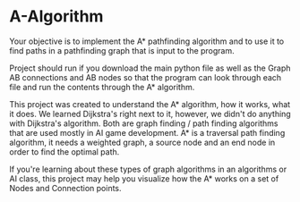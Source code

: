 # A-Algorithm
Your objective is to implement the A* pathfinding algorithm and to use it to find paths in a pathfinding graph that is input to the program.

Project should run if you download the main python file as well as the Graph AB connections and AB nodes so that the program can look through each file and run the contents through the A* algorithm.

This project was created to understand the A* algorithm, how it works, what it does. We learned Dijkstra's right next to it, however, we didn't do anything with Dijkstra's algorithm. Both are graph finding / path finding
algorithms that are used mostly in AI game development. A* is a traversal path finding algorithm, it needs a weighted graph, a source node and an end node in order to find the optimal path. 

If you're learning about these types of graph algorithms in an algorithms or AI class, this project may help you visualize how the A* works on a set of Nodes and Connection points. 
